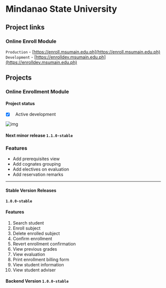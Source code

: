 # Mindanao State University

## Project links
### Online Enroll Module
`Production` - [https://enroll.msumain.edu.ph](https://enroll.msumain.edu.ph) <br />
`Development` - [https://enrolldev.msumain.edu.ph](https://enrolldev.msumain.edu.ph) 

## Projects
### Online Enrollment Module <br />
#### Project status <br />
- [x] &nbsp; Active development <br />

![img](https://media.giphy.com/media/JuFwy0zPzd6jC/giphy.gif)

#### Next minor release `1.1.0-stable`
### Features
 - Add prerequisites view <br />
 - Add cognates grouping
 - Add electives on evaluation
 - Add reservation remarks

<hr/>

#### Stable Version Releases
#### `1.0.0-stable` <br/>
#### Features
1. Search student
2. Enroll subject
3. Delete enrolled subject
4. Confirm enrollment
5. Revert enrollment confirmation
6. View previous grades
7. View evaluation
8. Print enrollment billing form
9. View student information
10. View student adviser
#### Backend Version `1.0.0-stable`

